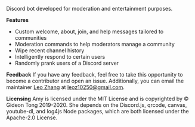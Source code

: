 Discord bot developed for moderation and entertainment purposes.

**Features**
* Custom welcome, about, join, and help messages tailored to communities
* Moderation commands to help moderators manage a community
* Wipe recent channel history
* Intelligently respond to certain users
* Randomly prank users of a Discord server

**Feedback**
If you have any feedback, feel free to take this opportunity to become a contributor and open an issue. Additionally, you can email the maintainer [Leo Zhang](https://leoz.me) at [leoz10250@gmail.com](mailto:leoz10250@gmail.com).

**Licensing**
Amy is licensed under the MIT License and is copyrighted by © Gideon Tong 2019-2020. She depends on the Discord.js, qrcode, canvas, youtube-dl, and log4js Node packages, which are both licensed under the Apache-2.0 License.